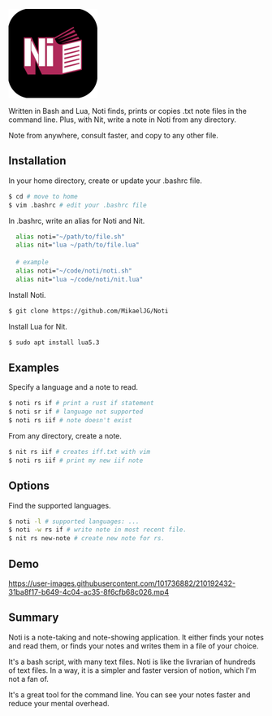 
![Logo](https://github.com/MikaelJG/noti/blob/master/assets/noti_logo2.png)

Written in Bash and Lua, Noti finds, prints or copies .txt note files in the command line. Plus, with Nit, write a note in Noti from any directory. 

Note from anywhere, consult faster, and copy to any other file.
## Installation

In your home directory, create or update your .bashrc file.
```bash
$ cd # move to home
$ vim .bashrc # edit your .bashrc file
```
In .bashrc, write an alias for Noti and Nit.
```bash
  alias noti="~/path/to/file.sh"
  alias nit="lua ~/path/to/file.lua"

  # example
  alias noti="~/code/noti/noti.sh"
  alias nit="lua ~/code/noti/nit.lua"
```
Install Noti.
```bash
$ git clone https://github.com/MikaelJG/Noti  
```
Install Lua for Nit.
```bash
$ sudo apt install lua5.3
```
## Examples

Specify a language and a note to read.
```bash
$ noti rs if # print a rust if statement
$ noti sr if # language not supported
$ noti rs iif # note doesn't exist
```
From any directory, create a note.
```bash
$ nit rs iif # creates iff.txt with vim
$ noti rs iif # print my new iif note
```
## Options

Find the supported languages.
```bash
$ noti -l # supported languages: ...
$ noti -w rs if # write note in most recent file.
$ nit rs new-note # create new note for rs.
```

## Demo

https://user-images.githubusercontent.com/101736882/210192432-31ba8f17-b649-4c04-ac35-8f6cfb68c026.mp4

## Summary

Noti is a note-taking and note-showing application. It either finds your notes and read them, or finds your notes and writes them in a file of your choice. 

It's a bash script, with many text files.
Noti is like the livrarian of hundreds of text files. In a way, it is a simpler and faster version of notion, which I'm not a fan of. 

It's a great tool for the command line. You can see your notes faster and reduce your mental overhead.
